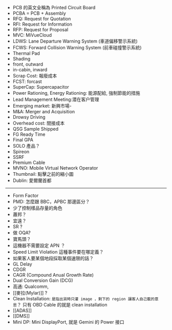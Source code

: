 

- PCB 的英文全稱為 Printed Circuit Board
- PCBA = PCB + Assembly
- RFQ: Request for Quotation
- RFI: Request for Information
- RFP: Request for Proposal
- MVC: MiVueCloud
- LDWS: Lane Departure Warning System (車道偏移警示系統)
- FCWS: Forward Collision Warning System (前車碰撞警示系統)
- Thermal Pad
- Shading
- front, outward
- in-cabin, inward
- Scrap Cost: 報廢成本
- FCST: forcast
- SuperCap: Supercapacitor 
- Power Rationing, Energy Rationing: 能源配給, 強制節能的措施
- Lead Management Meeting:潜在客户管理
- Emerging market: 新興市場- 
- M&A: Merger and Acquisition
- Drowsy Driving 
- Overhead cost: 間接成本
- QSG Sample Shipped
- FG Ready Time
- Final GPA
- SOLO 產品？
- Spireon 
- SSRF
- Premium Cable
- MVNO: Mobile Virtual Network Operator
- Thumbnail: 點擊之前的縮小圖
- Dublin: 愛爾蘭首都

---

- Form Factor
- PMD: 怎麼跟 BBC，APBC 那邊區分？
- 少了控制樣品存量的角色
- 蕭邦？
- 宜遠？
- SR ?
- 做 OQA?
- 寶馬頭？
- 這機器不需要設定 APN ？
- Speed Limit Violation 這種事件要在哪定義？
- 如果客人要某個地段採取某個速限的話？
- GL Delay
- CDGR
- CAGR (Compound Anual Growth Rate)
- Dual Conversion Gain (DCG)
- 高通: Qualcomm, 
- [[麥拉(Mylar)]] ?
- Clean Installation: `是指出貨時只灌 image ，剩下的 region 讓客人自己載的意思`？ 只有 OBD Cable 的就是 clean installation
- [[ADAS]]
- [[DMS]]
- Mini DP: Mini DisplayPort, 就是 Gemini 的 Power 接口
